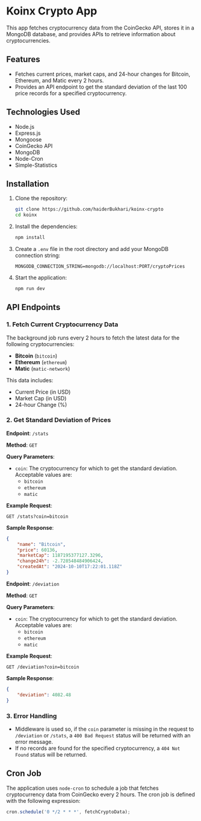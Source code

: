
# Koinx Crypto App

This app fetches cryptocurrency data from the CoinGecko API, stores it in a MongoDB database, and provides APIs to retrieve information about cryptocurrencies.

## Features

- Fetches current prices, market caps, and 24-hour changes for Bitcoin, Ethereum, and Matic every 2 hours.
- Provides an API endpoint to get the standard deviation of the last 100 price records for a specified cryptocurrency.

## Technologies Used

- Node.js
- Express.js
- Mongoose
- CoinGecko API
- MongoDB
- Node-Cron
- Simple-Statistics

## Installation

1. Clone the repository:
   ```bash
   git clone https://github.com/haiderBukhari/koinx-crypto
   cd koinx
   ```

2. Install the dependencies:
   ```bash
   npm install
   ```

3. Create a `.env` file in the root directory and add your MongoDB connection string:
   ```
   MONGODB_CONNECTION_STRING=mongodb://localhost:PORT/cryptoPrices
   ```

4. Start the application:
   ```bash
   npm run dev
   ```

## API Endpoints

### 1. Fetch Current Cryptocurrency Data

The background job runs every 2 hours to fetch the latest data for the following cryptocurrencies:

- **Bitcoin** (`bitcoin`)
- **Ethereum** (`ethereum`)
- **Matic** (`matic-network`)

This data includes:
- Current Price (in USD)
- Market Cap (in USD)
- 24-hour Change (%)

### 2. Get Standard Deviation of Prices

**Endpoint**: `/stats`

**Method**: `GET`

**Query Parameters**:
- `coin`: The cryptocurrency for which to get the standard deviation. Acceptable values are:
  - `bitcoin`
  - `ethereum`
  - `matic`

**Example Request**:
```
GET /stats?coin=bitcoin
```

**Sample Response**:
```json
{
    "name": "Bitcoin",
    "price": 60136,
    "marketCap": 1187195377127.3296,
    "change24h": -2.728548484906424,
    "createdAt": "2024-10-10T17:22:01.118Z"
}
```


**Endpoint**: `/deviation`

**Method**: `GET`

**Query Parameters**:
- `coin`: The cryptocurrency for which to get the standard deviation. Acceptable values are:
  - `bitcoin`
  - `ethereum`
  - `matic`

**Example Request**:
```
GET /deviation?coin=bitcoin
```

**Sample Response**:
```json
{
    "deviation": 4082.48
}
```

### 3. Error Handling

- Middleware is used so, if the `coin` parameter is missing in the request to `/deviation` or `/stats`, a `400 Bad Request` status will be returned with an error message.
- If no records are found for the specified cryptocurrency, a `404 Not Found` status will be returned.

## Cron Job

The application uses `node-cron` to schedule a job that fetches cryptocurrency data from CoinGecko every 2 hours. The cron job is defined with the following expression:

```javascript
cron.schedule('0 */2 * * *', fetchCryptoData);
```
